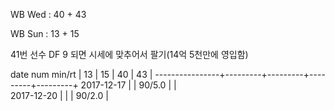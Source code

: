 WB Wed : 40 + 43

WB Sun : 13 + 15

41번 선수 DF 9 되면 시세에 맞추어서 팔기(14억 5천만에 영입함)

date num min/rt |    13   |    15   |    40   |    43   |
----------------+---------+---------+---------+---------+
2017-12-17      |         |  90/5.0 |         |         
2017-12-20      |         |         |  90/2.0 |

